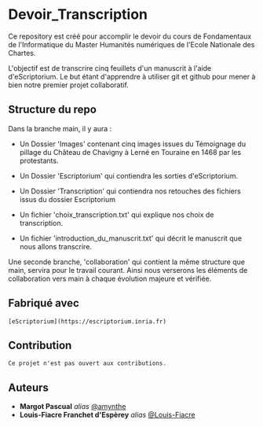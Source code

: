 # Devoir_Transcription

Ce repository est créé pour accomplir le devoir du cours de Fondamentaux de l'Informatique du Master Humanités numériques de l'Ecole Nationale des Chartes.


L'objectif est de transcrire cinq feuillets d'un manuscrit à l'aide d'eScriptorium.
Le but étant d'apprendre à utiliser git et github pour mener à bien notre premier projet collaboratif.

## Structure du repo

Dans la branche main, il y aura : 

 - Un Dossier 'Images' contenant cinq images issues du Témoignage du pillage du Château de Chavigny à Lerné en Touraine en 1468 par les protestants.

 - Un Dossier 'Escriptorium' qui contiendra les sorties d'eScriptorium.

 - Un Dossier 'Transcription' qui contiendra nos retouches des fichiers issus du dossier Escriptorium

 - Un fichier 'choix_transcription.txt' qui explique nos choix de transcription.
  
 - Un fichier 'introduction_du_manuscrit.txt' qui décrit le manuscrit que nous allons transcrire.


Une seconde branche, 'collaboration' qui contient la même structure que main, servira pour le travail courant. Ainsi nous verserons les éléments de collaboration vers main à chaque évolution majeure et vérifiée.

## Fabriqué avec

	[eScriptorium](https://escriptorium.inria.fr)

## Contribution

	Ce projet n'est pas ouvert aux contributions.

## Auteurs

* **Margot Pascual** _alias_ [@amynthe](https://github.com/amynthe)
* **Louis-Fiacre Franchet d'Espèrey** _alias_ [@Louis-Fiacre](https://github.com/Louis-Fiacre)
